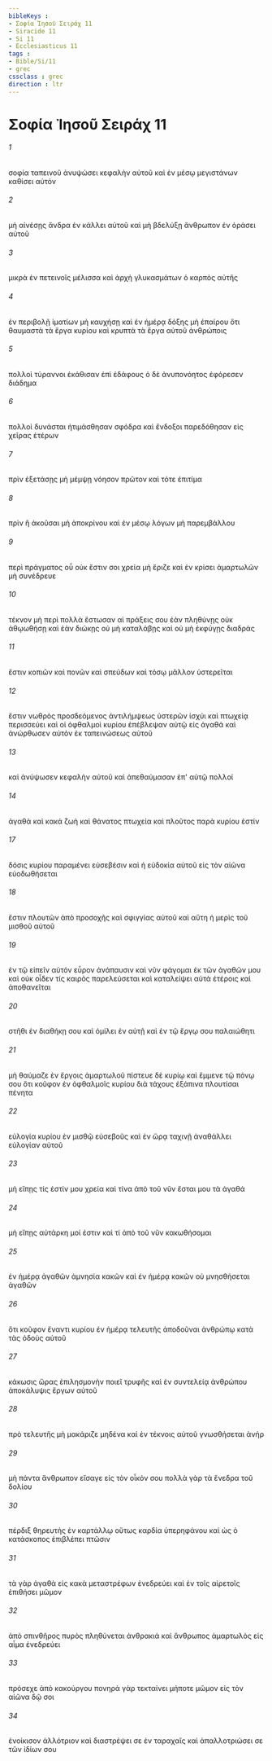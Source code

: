 ```yaml
---
bibleKeys : 
- Σοφία Ἰησοῦ Σειράχ 11
- Siracide 11
- Si 11
- Ecclesiasticus 11
tags : 
- Bible/Si/11
- grec
cssclass : grec
direction : ltr
---
```


# Σοφία Ἰησοῦ Σειράχ 11

###### 1
σοφία ταπεινοῦ ἀνυψώσει κεφαλὴν αὐτοῦ καὶ ἐν μέσῳ μεγιστάνων καθίσει αὐτόν
###### 2
μὴ αἰνέσῃς ἄνδρα ἐν κάλλει αὐτοῦ καὶ μὴ βδελύξῃ ἄνθρωπον ἐν ὁράσει αὐτοῦ
###### 3
μικρὰ ἐν πετεινοῖς μέλισσα καὶ ἀρχὴ γλυκασμάτων ὁ καρπὸς αὐτῆς
###### 4
ἐν περιβολῇ ἱματίων μὴ καυχήσῃ καὶ ἐν ἡμέρᾳ δόξης μὴ ἐπαίρου ὅτι θαυμαστὰ τὰ ἔργα κυρίου καὶ κρυπτὰ τὰ ἔργα αὐτοῦ ἀνθρώποις
###### 5
πολλοὶ τύραννοι ἐκάθισαν ἐπὶ ἐδάφους ὁ δὲ ἀνυπονόητος ἐφόρεσεν διάδημα
###### 6
πολλοὶ δυνάσται ἠτιμάσθησαν σφόδρα καὶ ἔνδοξοι παρεδόθησαν εἰς χεῖρας ἑτέρων
###### 7
πρὶν ἐξετάσῃς μὴ μέμψῃ νόησον πρῶτον καὶ τότε ἐπιτίμα
###### 8
πρὶν ἢ ἀκοῦσαι μὴ ἀποκρίνου καὶ ἐν μέσῳ λόγων μὴ παρεμβάλλου
###### 9
περὶ πράγματος οὗ οὐκ ἔστιν σοι χρεία μὴ ἔριζε καὶ ἐν κρίσει ἁμαρτωλῶν μὴ συνέδρευε
###### 10
τέκνον μὴ περὶ πολλὰ ἔστωσαν αἱ πράξεις σου ἐὰν πληθύνῃς οὐκ ἀθῳωθήσῃ καὶ ἐὰν διώκῃς οὐ μὴ καταλάβῃς καὶ οὐ μὴ ἐκφύγῃς διαδράς
###### 11
ἔστιν κοπιῶν καὶ πονῶν καὶ σπεύδων καὶ τόσῳ μᾶλλον ὑστερεῖται
###### 12
ἔστιν νωθρὸς προσδεόμενος ἀντιλήμψεως ὑστερῶν ἰσχύι καὶ πτωχείᾳ περισσεύει καὶ οἱ ὀφθαλμοὶ κυρίου ἐπέβλεψαν αὐτῷ εἰς ἀγαθά καὶ ἀνώρθωσεν αὐτὸν ἐκ ταπεινώσεως αὐτοῦ
###### 13
καὶ ἀνύψωσεν κεφαλὴν αὐτοῦ καὶ ἀπεθαύμασαν ἐπ' αὐτῷ πολλοί
###### 14
ἀγαθὰ καὶ κακά ζωὴ καὶ θάνατος πτωχεία καὶ πλοῦτος παρὰ κυρίου ἐστίν
###### 17
δόσις κυρίου παραμένει εὐσεβέσιν καὶ ἡ εὐδοκία αὐτοῦ εἰς τὸν αἰῶνα εὐοδωθήσεται
###### 18
ἔστιν πλουτῶν ἀπὸ προσοχῆς καὶ σφιγγίας αὐτοῦ καὶ αὕτη ἡ μερὶς τοῦ μισθοῦ αὐτοῦ
###### 19
ἐν τῷ εἰπεῖν αὐτόν εὗρον ἀνάπαυσιν καὶ νῦν φάγομαι ἐκ τῶν ἀγαθῶν μου καὶ οὐκ οἶδεν τίς καιρὸς παρελεύσεται καὶ καταλείψει αὐτὰ ἑτέροις καὶ ἀποθανεῖται
###### 20
στῆθι ἐν διαθήκῃ σου καὶ ὁμίλει ἐν αὐτῇ καὶ ἐν τῷ ἔργῳ σου παλαιώθητι
###### 21
μὴ θαύμαζε ἐν ἔργοις ἁμαρτωλοῦ πίστευε δὲ κυρίῳ καὶ ἔμμενε τῷ πόνῳ σου ὅτι κοῦφον ἐν ὀφθαλμοῖς κυρίου διὰ τάχους ἐξάπινα πλουτίσαι πένητα
###### 22
εὐλογία κυρίου ἐν μισθῷ εὐσεβοῦς καὶ ἐν ὥρᾳ ταχινῇ ἀναθάλλει εὐλογίαν αὐτοῦ
###### 23
μὴ εἴπῃς τίς ἐστίν μου χρεία καὶ τίνα ἀπὸ τοῦ νῦν ἔσται μου τὰ ἀγαθά
###### 24
μὴ εἴπῃς αὐτάρκη μοί ἐστιν καὶ τί ἀπὸ τοῦ νῦν κακωθήσομαι
###### 25
ἐν ἡμέρᾳ ἀγαθῶν ἀμνησία κακῶν καὶ ἐν ἡμέρᾳ κακῶν οὐ μνησθήσεται ἀγαθῶν
###### 26
ὅτι κοῦφον ἔναντι κυρίου ἐν ἡμέρᾳ τελευτῆς ἀποδοῦναι ἀνθρώπῳ κατὰ τὰς ὁδοὺς αὐτοῦ
###### 27
κάκωσις ὥρας ἐπιλησμονὴν ποιεῖ τρυφῆς καὶ ἐν συντελείᾳ ἀνθρώπου ἀποκάλυψις ἔργων αὐτοῦ
###### 28
πρὸ τελευτῆς μὴ μακάριζε μηδένα καὶ ἐν τέκνοις αὐτοῦ γνωσθήσεται ἀνήρ
###### 29
μὴ πάντα ἄνθρωπον εἴσαγε εἰς τὸν οἶκόν σου πολλὰ γὰρ τὰ ἔνεδρα τοῦ δολίου
###### 30
πέρδιξ θηρευτὴς ἐν καρτάλλῳ οὕτως καρδία ὑπερηφάνου καὶ ὡς ὁ κατάσκοπος ἐπιβλέπει πτῶσιν
###### 31
τὰ γὰρ ἀγαθὰ εἰς κακὰ μεταστρέφων ἐνεδρεύει καὶ ἐν τοῖς αἱρετοῖς ἐπιθήσει μῶμον
###### 32
ἀπὸ σπινθῆρος πυρὸς πληθύνεται ἀνθρακιά καὶ ἄνθρωπος ἁμαρτωλὸς εἰς αἷμα ἐνεδρεύει
###### 33
πρόσεχε ἀπὸ κακούργου πονηρὰ γὰρ τεκταίνει μήποτε μῶμον εἰς τὸν αἰῶνα δῷ σοι
###### 34
ἐνοίκισον ἀλλότριον καὶ διαστρέψει σε ἐν ταραχαῖς καὶ ἀπαλλοτριώσει σε τῶν ἰδίων σου
